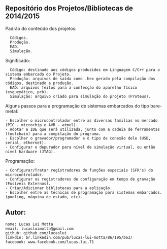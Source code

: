 Repositório dos Projetos/Bibliotecas de 2014/2015
-------------------------------------------------------------

Padrão do conteúdo dos projetos:

      Códigos.
      Produção.
      EAD.
      Simulação.

Significado:

      Código: destinado aos códigos produzidos em Linguagem C/C++ para o sistema embarcado do Projeto.
      Produção: arquivos de saída como .hex gerado pela compilação dos códigos, destinado a produção.
      EAD: arquivos feitos para a confecção do aparelho físico (esquemático, pcb).
      Simulação: arquivo criado para simulação do projeto (Proteus).

Alguns passos para a programação de sistemas embarcados do tipo bare-metal:

    - Escolher o microcontrolador entre as diversas familias no mercado (PIC - microchip e AVR - atmel).
    - Adotar a IDE que será utilizada, junto com a cadeia de ferramentas (toolchain) para a compilação do programa.
    - Escolher o gravador/programador e o tipo de conexão dele (USB, serial, ethernet). 
    - Configurar o depurador para nível de simulação virtual, ou então nível hardware (JTAG).
      
Programação:

    - Configurar/Tratar registradores de funções especiais (SFR's) do microcontrolador.
    - Configurar os registradores de configuração em tempo de gravação (Fusíveis Externos).
    - Criar/Adicionar bibliotecas para a aplicação.
    - Escolher entre as técnicas de programação para sistemas embarcados.(pooling, máquina de estado, etc).
      
Autor:
-------------------------------------------------------------

    nome: Lucas Lui Motta
    email: lucasluimotta@gmail.com
    github: github.com/lucaslui
    linkdin: br.linkedin.com/pub/lucas-lui-motta/86/195/b63/
    facebook: www.facebook.com/lucas.lui.71
